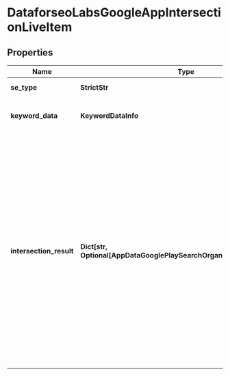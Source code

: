 # DataforseoLabsGoogleAppIntersectionLiveItem


## Properties

| Name | Type | Description | Notes |
|------------ | ------------- | ------------- | -------------|
**se_type** | **StrictStr** | search engine type |[optional]|
**keyword_data** | **KeywordDataInfo** | keyword data for the returned keyword |[optional]|
**intersection_result** | **Dict[str, Optional[AppDataGooglePlaySearchOrganicSerpElementItem]]** | contains SERP data for the returned keyword<br>data will be provided in separate arrays for each app ID you specified in the app_ids object when setting a task;<br>depending on the number of specified app IDs, it can contain from 1 to 20 arrays named respectively |[optional]|
